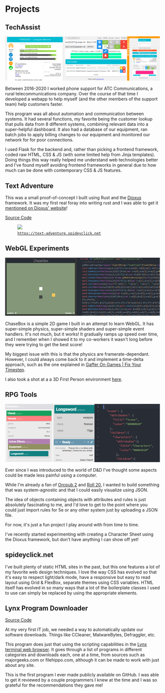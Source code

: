 <style>
@media only screen and (min-width: 768px) {
	figure[tabindex="0"] img {
		cursor: pointer;
	}
	figure[tabindex="0"]:focus {
		overflow: visible;
	}
	figure[tabindex="0"]:focus img {
		max-width: 90vw;
		max-height: 90vh;
		position: fixed;
		left: 5vw;
		top: 5vh;
	}
}
</style>
# Projects

## TechAssist

![[TechAssist Demo](https://youtu.be/lA1jKo--nU8)](img/techassist.png)

Between 2016-2020 I worked phone support for ATC Communications, a rural telecommunications company. Over the course of that time I developed a webapp to help myself (and the other members of the support team) help customers faster.

This program was all about automation and communication between systems. It had several functions, my favorite being the customer lookup that pulls data from 8 different systems, combining relevant data into a super-helpful dashboard. It also had a database of our equipment, ran batch jobs to apply billing changes to our equipment and monitored our network for for poor connections.

I used Flask for the backend and, rather than picking a frontend framework, coded raw HTML, CSS & JS (with some limited help from Jinja templates). Doing things this way really helped me understand web technologies better and I've found myself avoiding frontend frameworks in general due to how much can be done with contemporary CSS & JS features.

[](img/ChaseBox.html)

## Text Adventure

This was a small proof-of-concept I built using Rust and the [Dioxus](https://dioxuslabs.com/) framework. It was my first real foray into writing rust and I was able to get it [mentioned on Dioxus' website](https://dioxuslabs.com/awesome)!

[Source Code](https://github.com/spideyclick/dioxus-text-adventure)

<figure tabindex=0>
	<picture>
	  <!-- User prefers light mode: -->
	  <source srcset="img/text-adventure-light.png" media="(prefers-color-scheme: light)"/>
	  <!-- User prefers dark mode: -->
	  <source srcset="img/text-adventure-dark.png"  media="(prefers-color-scheme: dark)"/>
	  <!-- User has no color preference: -->
	  <img src="light.png"/>
	</picture>
	<figcaption aria-hidden="true"><a href="https://text-adventure.spideyclick.net"><code>https://text-adventure.spideyclick.net</code></a></figcaption>
</figure>

<!-- TODO -->

<!-- ## Character Sheet -->

## WebGL Experiments

![[ChaseBox](static/ChaseBox.html)](img/chasebox.png)

ChaseBox is a simple 2D game I built in an attempt to learn WebGL. It has super-simple physics, super-simple shaders and super-simple event handlers. It's not much, but it works! It gradually ramps up speed over time, and I remember when I showed it to my co-workers it wasn't long before they were trying to get the best score!

My biggest issue with this is that the physics are framerate-dependant. However, I could always come back to it and implement a time-delta approach, such as the one explained in [Gaffer On Games | Fix Your Timestep](https://web.archive.org/web/20190403012130/https://gafferongames.com/post/fix_your_timestep/).

I also took a shot at a a 3D First Person environment [here](static/3D.html).

## RPG Tools

![Tabletop RPG Runner](img/trpg.png)

Ever since I was introduced to the world of D&D I've thought some aspects could be made less painful using a computer.

While I'm already a fan of [Orcpub 2](https://orcpub2.com/) and [Roll 20](https://roll20.net/), I wanted to build something that was system-agnostic and that I could easily visualize using JSON.

The idea of objects containing objects with attributes and rules is just absolutely fascinating to me, and I'd love to get to the point where you could just import rules for 5e or any other system just by uploading a JSON file.

For now, it's just a fun project I play around with from time to time.

I've recently started experimenting with creating a Character Sheet using the Dioxus framework, but don't have anything I can show off yet!

## spideyclick.net

I've built plenty of static HTML sites in the past, but this one features a lot of my favorite web design techniques. I love the way CSS has evolved so that it's easy to respect light/dark mode, have a responsive but easy to read layout using Grid & FlexBox, separate themes using CSS variables. HTML itself has evolved in so many ways that a lot of the boilerplate classes I used to use can simply be replaced by using the appropriate elements.

## Lynx Program Downloader

[Source Code](https://github.com/spideyclick/Lynx-Program-Downloader)

At my very first IT job, we needed a way to automatically update our software downloads. Things like CCleaner, MalwareBytes, Defraggler, etc.

This program does just that using the scripting capabilities in the [Lynx terminal web browser](http://lynx.browser.org/). It goes through a list of programs in different categories and downloads each, one at a time, from sources such as majorgeeks.com or filehippo.com, although it can be made to work with just about any site.

This is the first program I ever made publicly available on GitHub. I was able to get it reviewed by a couple programmers I knew at the time and I was so grateful for the recommendations they gave me!

